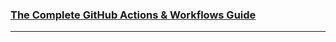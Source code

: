 ### [The Complete GitHub Actions & Workflows Guide](https://www.udemy.com/course/github-actions/)

---
